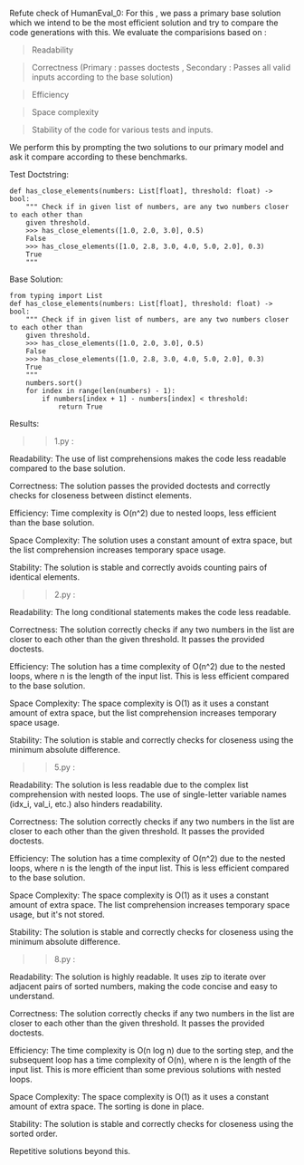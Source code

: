Refute check of HumanEval_0:
For this , we pass a primary base solution which we intend to be the most efficient solution and try to compare the code generations with this.
We evaluate the comparisions based on :
>Readability

>Correctness (Primary : passes doctests , Secondary : Passes all valid inputs according to the base solution)

>Efficiency

>Space complexity

>Stability of the code for various tests and inputs.

We perform this by prompting the two solutions to our primary model and ask it compare according to these benchmarks.


Test Doctstring:
```
def has_close_elements(numbers: List[float], threshold: float) -> bool:
    """ Check if in given list of numbers, are any two numbers closer to each other than
    given threshold.
    >>> has_close_elements([1.0, 2.0, 3.0], 0.5)
    False
    >>> has_close_elements([1.0, 2.8, 3.0, 4.0, 5.0, 2.0], 0.3)
    True
    """
```

Base Solution:
```
from typing import List
def has_close_elements(numbers: List[float], threshold: float) -> bool:
    """ Check if in given list of numbers, are any two numbers closer to each other than
    given threshold.
    >>> has_close_elements([1.0, 2.0, 3.0], 0.5)
    False
    >>> has_close_elements([1.0, 2.8, 3.0, 4.0, 5.0, 2.0], 0.3)
    True
    """
    numbers.sort()
    for index in range(len(numbers) - 1):
        if numbers[index + 1] - numbers[index] < threshold:
            return True

```


Results:

>> 1.py :
>> 
Readability: The use of list comprehensions makes the code less readable compared to the base solution.

Correctness: The solution passes the provided doctests and correctly checks for closeness between distinct elements.

Efficiency: Time complexity is O(n^2) due to nested loops, less efficient than the base solution.

Space Complexity: The solution uses a constant amount of extra space, but the list comprehension increases temporary space usage.

Stability: The solution is stable and correctly avoids counting pairs of identical elements.


>> 2.py :
>>
Readability: The long conditional statements makes the code less readable.

Correctness: The solution correctly checks if any two numbers in the list are closer to each other than the given threshold. It passes the provided doctests.

Efficiency: The solution has a time complexity of O(n^2) due to the nested loops, where n is the length of the input list. This is less efficient compared to the base solution.

Space Complexity: The space complexity is O(1) as it uses a constant amount of extra space, but the list comprehension increases temporary space usage.

Stability: The solution is stable and correctly checks for closeness using the minimum absolute difference.


>> 5.py : 
>>
Readability: The solution is less readable due to the complex list comprehension with nested loops. The use of single-letter variable names (idx_i, val_i, etc.) also hinders readability.

Correctness: The solution correctly checks if any two numbers in the list are closer to each other than the given threshold. It passes the provided doctests.

Efficiency: The solution has a time complexity of O(n^2) due to the nested loops, where n is the length of the input list. This is less efficient compared to the base solution.

Space Complexity: The space complexity is O(1) as it uses a constant amount of extra space. The list comprehension increases temporary space usage, but it's not stored.

Stability: The solution is stable and correctly checks for closeness using the minimum absolute difference.


>> 8.py :
>>
Readability: The solution is highly readable. It uses zip to iterate over adjacent pairs of sorted numbers, making the code concise and easy to understand.

Correctness: The solution correctly checks if any two numbers in the list are closer to each other than the given threshold. It passes the provided doctests.

Efficiency: The time complexity is O(n log n) due to the sorting step, and the subsequent loop has a time complexity of O(n), where n is the length of the input list. This is more efficient than some previous solutions with nested loops.

Space Complexity: The space complexity is O(1) as it uses a constant amount of extra space. The sorting is done in place.

Stability: The solution is stable and correctly checks for closeness using the sorted order.






Repetitive solutions beyond this.
